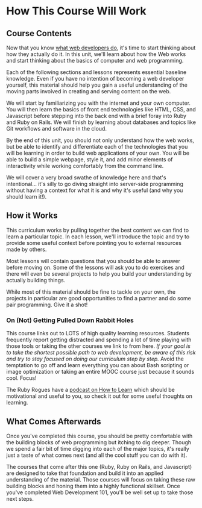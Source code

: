 # How This Course Will Work

## Course Contents

Now that you know [what web developers do](/introduction-to-web-development/), it's time to start thinking about how they actually do it.  In this unit, we'll learn about how the Web works and start thinking about the basics of computer and web programming.

Each of the following sections and lessons represents essential baseline knowledge.  Even if you have no intention of becoming a web developer yourself, this material should help you gain a useful understanding of the moving parts involved in creating and serving content on the web.

We will start by familiarizing you with the internet and your own computer.  You will then learn the basics of front end technologies like HTML, CSS, and Javascript before stepping into the back end with a brief foray into Ruby and Ruby on Rails.  We will finish by learning about databases and topics like Git workflows and software in the cloud.

By the end of this unit, you should not only understand how the web works, but be able to identify and differentiate each of the technologies that you will be learning in order to build web applications of your own.  You will be able to build a simple webpage, style it, and add minor elements of interactivity while working comfortably from the command line.

We will cover a very broad swathe of knowledge here and that's intentional... it's silly to go diving straight into server-side programming without having a context for what it is and why it's useful (and why you should learn it!).

## How it Works

This curriculum works by pulling together the best content we can find to learn a particular topic.  In each lesson, we'll introduce the topic and try to provide some useful context before pointing you to external resources made by others.

Most lessons will contain questions that you should be able to answer before moving on.  Some of the lessons will ask you to do exercises and there will even be several projects to help you build your understanding by actually building things.

While most of this material should be fine to tackle on your own, the projects in particular are good opportunities to find a partner and do some pair programming.  Give it a shot!

### On (Not) Getting Pulled Down Rabbit Holes

This course links out to LOTS of high quality learning resources.  Students frequently report getting distracted and spending a lot of time playing with those tools or taking the other courses we link to from here.  *If your goal is to take the shortest possible path to web development, be aware of this risk and try to stay focused on doing our curriculum step by step.*  Avoid the temptation to go off and learn everything you can about Bash scripting or image optimization or taking an entire MOOC course just because it sounds cool.  Focus!

The Ruby Rogues have a [podcast on How to Learn](http://rubyrogues.com/131-rr-how-to-learn/) which should be motivational and useful to you, so check it out for some useful thoughts on learning.

## What Comes Afterwards

Once you've completed this course, you should be pretty comfortable with the building blocks of web programming but itching to dig deeper.  Though we spend a fair bit of time digging into each of the major topics, it's really just a taste of what comes next (and all the cool stuff you can do with it).

The courses that come after this one (Ruby, Ruby on Rails, and Javascript) are designed to take that foundation and build it into an applied understanding of the material.  Those courses will focus on taking these raw building blocks and honing them into a highly functional skillset.  Once you've completed Web Development 101, you'll be well set up to take those next steps.











